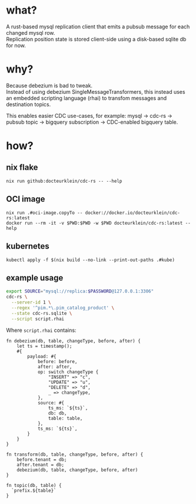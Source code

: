 # what?

A rust-based mysql replication client that emits a pubsub message for each changed mysql row.  
Replication position state is stored client-side using a disk-based sqlite db for now.

# why?

Because debezium is bad to tweak.  
Instead of using debezium SingleMessageTransformers, this instead uses an embedded scripting language (rhai) to transfom messages and destination topics.

This enables easier CDC use-cases, for example: mysql -> cdc-rs -> pubsub topic -> bigquery subscription -> CDC-enabled bigquery table.


# how?

## nix flake

```
nix run github:docteurklein/cdc-rs -- --help
```

## OCI image

```
nix run .#oci-image.copyTo -- docker://docker.io/docteurklein/cdc-rs:latest
docker run --rm -it -v $PWD:$PWD -w $PWD docteurklein/cdc-rs:latest --help
```

## kubernetes

```
kubectl apply -f $(nix build --no-link --print-out-paths .#kube)
```


## example usage

```sh
export SOURCE="mysql://replica:$PASSWORD@127.0.0.1:3306"
cdc-rs \
  --server-id 1 \
  --regex '^pim.*\.pim_catalog_product' \
  --state cdc-rs.sqlite \
  --script script.rhai
```

Where `script.rhai` contains:

```
fn debezium(db, table, changeType, before, after) {
	let ts = timestamp();
	#{
		payload: #{
			before: before,
			after: after,
			op: switch changeType {
				"INSERT" => "c",
				"UPDATE" => "u",
				"DELETE" => "d",
				_ => changeType,
			},
			source: #{
				ts_ms: `${ts}`,
				db: db,
				table: table,
			},
			ts_ms: `${ts}`,
		}
	}
}

fn transform(db, table, changeType, before, after) {
	before.tenant = db;
	after.tenant = db;
	debezium(db, table, changeType, before, after)
}

fn topic(db, table) {
  `prefix.${table}`
}
```
